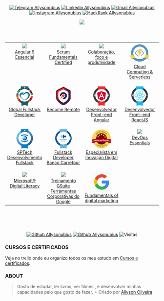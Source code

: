 <div align="center">

[![Telegram Allysonubius](https://img.shields.io/badge/-Telegram-E6E6FA?style=for-the-badge&labelColor=B0C4DE&logo=telegram&logoColor=white&link=https://t.me/allysonoliveirabrandao)](https://t.me/allysonoliveirabrandao)
[![Linkedin Allysonubius](https://img.shields.io/badge/-Linkedin-E6E6FA?style=for-the-badge&labelColor=1E90FF&logo=linkedin&logoColor=white&link=https://www.linkedin.com/in/allyson-de-oliveira-6b3596164/)](https://www.linkedin.com/in/allyson-de-oliveira-6b3596164/)
[![Gmail Allysonubius](https://img.shields.io/badge/-Gmail-E6E6FA?style=for-the-badge&labelColor=c14438&logo=gmail&logoColor=white&link=mailto:allysontrabalho7@gmail.com)](mailto:allysontrabalho7@gmail.com)
[![Instagram Allysonubius](https://img.shields.io/badge/-Instagram-E6E6FA?style=for-the-badge&labelColor=C13584&logo=instagram&logoColor=white&link=https://www.instagram.com/allysonubius/)](https://www.instagram.com/allysonubius/)
[![HackRank Allysonubius](https://img.shields.io/badge/-HackerRank-E6E6FA?style=for-the-badge&labelColor=808080&logo=hackerrank&logoColor=white&link=https://www.hackerrank.com/allysomoliveira7?hr_r=1)](https://www.hackerrank.com/allysomoliveira7?hr_r=1)
</div>



<div align="center">
  <img height="480" src="https://media1.tenor.com/images/599e2459adce5e829dfa08b8b9d45add/tenor.gif?itemid=14038179">
</div>

<br>

<div align="center">
<h1></h1>
  <table>
    <tbody>
      <tr valign="top">
        <td width="25%" align="center">
          <img height="64px" src="https://media-exp1.licdn.com/dms/image/C560BAQEqmVRp2Q2Jbg/company-logo_100_100/0/1554852395434?e=1623283200&v=beta&t=-72rOiGidaqbjlcIUsMqWFs_yvBsJPEP8t7spG4tF8s">
		  <br>
      <a href="https://www.cod3r.com.br/certificates/9kc3fyfiq6">
          <span>Angular 9 Essencial</span>
        </a>
        </td>
        <td width="25%" align="center">
          <img height="64px" src="https://media-exp1.licdn.com/dms/image/C4E0BAQG9_uP8f-kpiw/company-logo_100_100/0/1519900745590?e=1623283200&v=beta&t=LNMhAiCbm2MJqvXBmst7wD2TBNpzFX9eF_HEiOJb0rg">
		  <br>
      <a href="https://www.scrumstudy.com/certification/verify?type=SFC&number=818395">
          <span>Scrum Fundamentals Certified</span>
        </a>
        </td>
	      <td width="25%" align="center">
          <img height="64px" src="https://media-exp1.licdn.com/dms/image/C4D0BAQGyOWvr4W0Pow/company-logo_100_100/0/1590003577120?e=1623283200&v=beta&t=fSrh49iJXj5HyqkEWbDCgp5qCcLY5pP7e0IsKzT3cE8">
		  <br>
      <a href="https://www.linkedin.com/learning/paths/trabalho-remoto-colaboracao-foco-e-produtividade?trk=flagship-lil_details_certification&trk=lil_details_certification">
          <span>Colaboração, foco e produtividade</span>
        </a>
        </td>
        <td width="25%" align="center">
          <img height="64px" src="img/Cloud Computing & Serverless.png">
		  <br>
      <a href="https://certificates.digitalinnovation.one/C4A53735">
          <span>Cloud Computing & Serverless</span>
        </a>
        </td>
      </tr>
      <tr valign="top">
        <td width="25%" align="center">
        <br>
          <img height="64px" src="img/Global Fullstack Developer.png">
		  <br>
        <a href="https://certificates.digitalinnovation.one/7AD09DBB">
          <span>Global Fullstack Developer</span>
        </a>
        </td>
        <td width="25%" align="center">
      <br>
          <img height="64px" src="img/Become Remote.png">
		  <br>
        <a href="https://certificates.digitalinnovation.one/84B30331">
          <span>Become Remote</span>
        </a>
        </td>
	      <td width="25%" align="center">
      <br>
          <img height="64px" src="img/Desenvolvedor Front-end Angular.png">
		  <br>
        <a href="https://certificates.digitalinnovation.one/D692055F">
          <span>Desenvolvedor Front-end Angular</span>
        </a>
        </td>
        <td width="25%" align="center">
      <br>
          <img height="64px" src="img/Desenvolvedor Front-end ReactJS.png">
		  <br>
        <a href="https://certificates.digitalinnovation.one/126D952C">
          <span>Desenvolvedor Front-end ReactJS</span>
        </a>
        </td>
      </tr>
      <tr valign="top">
        <td width="25%" align="center">
      <br>
          <img height="64px" src="img/SPTech Desenvolvimento Fullstack.png">
		  <br>
        <a href="https://certificates.digitalinnovation.one/7986DAC5">
          <span>SPTech Desenvolvimento Fullstack</span>
        </a>
        </td>
        <td width="25%" align="center">
      <br>
          <img height="64px" src="img/Fullstack Developer Banco Carrefour.png">
		  <br>
        <a href="https://certificates.digitalinnovation.one/D6589FBE">
          <span>Fullstack Developer Banco Carrefour</span>
        </a>
        </td>
	      <td width="25%" align="center">
      <br>
          <img height="64px" src="img/Especialista em Inovação Digital.png">
		  <br>
        <a href="https://certificates.digitalinnovation.one/72134F83">
          <span>Especialista em Inovação Digital</span>
        </a>
        </td>
        <td width="25%" align="center">
      <br>
          <img height="64px" src="https://media-exp1.licdn.com/dms/image/C4E0BAQGHggs8gOn10g/company-logo_100_100/0/1519902151244?e=1623283200&v=beta&t=NEfAJNgKUTnzHGamToK-0Rr8mIr5tccZO_kVKDStQa4">
		  <br>
        <a href="https://trello.com/c/9Gfjj67m">
          <span>DevOps Essentials</span>
        </a>
        </td>
      </tr>
      <tr valign="top">
        <td width="25%" align="center">
      <br>
          <img height="64px" src="https://media-exp1.licdn.com/dms/image/C560BAQH8hBKOFXvqag/company-logo_100_100/0/1609783110976?e=1623283200&v=beta&t=bWg-qUArnWalz-LNcQPnXUXd0hWZzzlGVFd-AJ6UTAs">
		  <br>
        <a href="https://trello.com/c/K97RCj06/52-microsoft-digital-literacy">
          <span>Microsoft® Digital Literacy</span>
        </a>
        </td>
        <td width="25%" align="center">
      <br>
          <img height="64px" src="https://media-exp1.licdn.com/dms/image/C4D0BAQHiNSL4Or29cg/company-logo_100_100/0/1519856215226?e=1623283200&v=beta&t=U7vhPJz0-Bh5qU2a-IymLBn0zoQ1LJbEv0y4jwUp4XU">
		  <br>
        <a href="https://trello.com/c/0nwNcmuV/1-pedro-mascarin-consultoria-em-ti-g-suite-google-curso">
          <span>Treinamento GSuite
Ferramentas Corporativas do Google</span>
        </a>
      <td width="25%" align="center">
        <br>
          <img height="64px" src="img/google.jfif">
		  <br>
        <a href="https://trello.com/c/yGpy0jod">
          <span>Fundamentals of digital marketing</span>
        </a>
      </tr>
    </tbody>
  </table>
</div>
<h1></h1>
<br>
<br>

<div align="center">

[![Github Allysonubius](https://github.com/anuraghazra/github-readme-stats/workflows/Test/badge.svg?style=for-the-badge&logo=Test)](https://github.com/Allysonubius)
[![Github Allysonubius](https://img.shields.io/github/issues-pr/anuraghazra/github-readme-stats?color=0088ff)](https://github.com/Allysonubius)
![Visitas](https://visitor-badge.glitch.me/badge?page_id=Allysonubius)
</div>

### CURSOS E CERTIFICADOS
<div>
  <p>Veja no trello onde eu organizo todos os meu estudo em 
  <a target="_blank" href="https://trello.com/b/5w5QtwG6/cursos-e-certificados"> Cursos e certificados</a>.</p>
</div>

### ABOUT

> Gosto de estudar, ler livros, ver filmes , e desenvolver minhas capacidades pelo que gosto de fazer.
⭐️ Criado por [Allyson Oliveira](https://github.com/Allysonubius)

